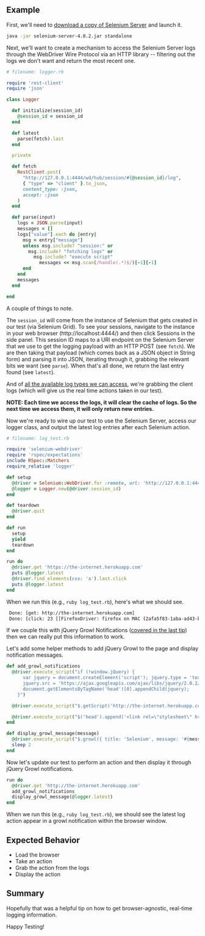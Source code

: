 ## Example

First, we'll need to [download a copy of Selenium Server](https://www.selenium.dev/downloads/) and launch it.

```sh
java -jar selenium-server-4.8.2.jar standalone
```

Next, we'll want to create a mechanism to access the Selenium Server logs through the WebDriver Wire Protocol via an 
HTTP library -- filtering out the logs we don't want and return the most recent one.

```ruby
# filename: logger.rb

require 'rest-client'
require 'json'

class Logger

  def initialize(session_id)
    @session_id = session_id
  end

  def latest
    parse(fetch).last
  end

  private

  def fetch
    RestClient.post(
      "http://127.0.0.1:4444/wd/hub/session/#{@session_id}/log",
      { "type" => "client" }.to_json,
      content_type: :json,
      accept: :json
    )
  end

  def parse(input)
    logs = JSON.parse(input)
    messages = []
    logs["value"].each do |entry|
      msg = entry["message"]
      unless msg.include? "session:" or
        msg.include? "fetching logs" or
          msg.include? "execute script"
            messages << msg.scan(/handle(.*)$/)[-1][-1]
      end
    end
    messages
  end

end
```

A couple of things to note.

The `session_id` will come from the instance of Selenium that gets created in our test (via Selenium Grid). To see 
your sessions, navigate to the instance in your web browser (http://localhost:4444/) and then click Sessions in the 
side panel. This session ID maps to a URI endpoint on the Selenium Server that we use to get the logging payload 
with an HTTP POST (see `fetch`). We are then taking that payload (which comes back as a JSON object in String form) 
and parsing it into JSON, iterating through it, grabbing the relevant bits we want (see `parse`). When that's all 
done, we return the last entry found (see `latest`).

And of [all the available log types we can access](https://code.google.com/p/selenium/wiki/Logging#Log_Types), we're grabbing the client logs 
(which will give us the real time actions taken in our test).

__NOTE: Each time we access the logs, it will clear the cache of logs. So the next time we access them, it will 
only return new entries.__

Now we're ready to wire up our test to use the Selenium Server, access our logger class, and output the latest 
log entries after each Selenium action.

```ruby
# filename: log_test.rb

require 'selenium-webdriver'
require 'rspec/expectations'
include RSpec::Matchers
require_relative 'logger'

def setup
  @driver = Selenium::WebDriver.for :remote, url: 'http://127.0.0.1:4444/wd/hub'
  @logger = Logger.new(@driver.session_id)
end

def teardown
  @driver.quit
end

def run
  setup
  yield
  teardown
end

run do
  @driver.get 'https://the-internet.herokuapp.com'
  puts @logger.latest
  @driver.find_elements(css: 'a').last.click
  puts @logger.latest
end
```

When we run this (e.g., `ruby log_test.rb`), here's what we should see.

```sh
 Done: [get: http://the-internet.herokuapp.com]
 Done: [click: 23 [[FirefoxDriver: firefox on MAC (2afa5f83-1aba-ad43-b1f3-9b4907ae9471)] -> css selector: a]]
```

If we couple this with jQuery Growl Notifications ([covered in the last tip](https://elementalselenium.com/docs/growl/53-growl)) 
then we can really put this information to work.

Let's add some helper methods to add jQuery Growl to the page and display notification messages.

```ruby
def add_growl_notifications
  @driver.execute_script("if (!window.jQuery) {
      var jquery = document.createElement('script'); jquery.type = 'text/javascript';
      jquery.src = 'https://ajax.googleapis.com/ajax/libs/jquery/2.0.2/jquery.min.js';
      document.getElementsByTagName('head')[0].appendChild(jquery);
    }")

  @driver.execute_script("$.getScript('http://the-internet.herokuapp.com/js/vendor/jquery.growl.js')")

  @driver.execute_script("$('head').append('<link rel=\"stylesheet\" href=\"http://the-internet.herokuapp.com/css/jquery.growl.css\" type=\"text/css\" />');")
end

def display_growl_message(message)
  @driver.execute_script("$.growl({ title: 'Selenium', message: '#{message}' });")
  sleep 2
end
```

Now let's update our test to perform an action and then display it through jQuery Growl notifications.

```ruby
run do
  @driver.get 'http://the-internet.herokuapp.com'
  add_growl_notifications
  display_growl_message(@logger.latest)
end
```

When we run this (e.g., `ruby log_test.rb`), we should see the latest log action appear in a growl notification within 
the browser window.


## Expected Behavior

+ Load the browser
+ Take an action
+ Grab the action from the logs
+ Display the action

## Summary

Hopefully that was a helpful tip on how to get browser-agnostic, real-time logging information.

Happy Testing!
